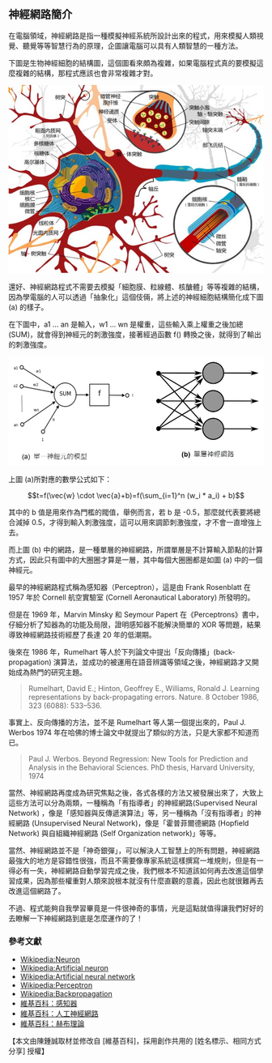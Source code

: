 ## 神經網路簡介

在電腦領域，神經網路是指一種模擬神經系統所設計出來的程式，用來模擬人類視覺、聽覺等等智慧行為的原理，企圖讓電腦可以具有人類智慧的一種方法。

下圖是生物神經細胞的結構圖，這個圖看來頗為複雜，如果電腦程式真的要模擬這麼複雜的結構，那程式應該也會非常複雜才對。

![圖、神經細胞的結構](./img/NeuralCell.jpg)

還好、神經網路程式不需要去模擬「細胞膜、粒線體、核醣體」等等複雜的結構，因為學電腦的人可以透過「抽象化」這個伎倆，將上述的神經細胞結構簡化成下圖 (a) 的樣子。

在下圖中，a1 ... an 是輸入，w1 ... wn 是權重，這些輸入乘上權重之後加總(SUM)，就會得到神經元的刺激強度，接著經過函數 f() 轉換之後，就得到了輸出的刺激強度。

![圖、神經網路連接模型](./img/NeuralNet1.jpg)

上圖 (a)所對應的數學公式如下：

```math
t=f(\vec{w} \cdot \vec{a}+b)=f(\sum_{i=1}^n (w_i * a_i) + b)
```

其中的 b 值是用來作為門檻的閥值，舉例而言，若 b 是 -0.5，那麼就代表要將總合減掉 0.5，才得到輸入刺激強度，這可以用來調節刺激強度，才不會一直增強上去。

而上圖 (b) 中的網路，是一種單層的神經網路，所謂單層是不計算輸入節點的計算方式，因此只有圖中的大圈圈才算是一層，其中每個大圈圈都是如圖 (a) 中的一個神經元。

最早的神經網路程式稱為感知器（Perceptron），這是由 Frank Rosenblatt 在 1957 年於 Cornell 航空實驗室 (Cornell Aeronautical Laboratory) 所發明的。

但是在 1969 年，Marvin Minsky 和 Seymour Papert 在《Perceptrons》書中，仔細分析了知器為的功能及局限，證明感知器不能解決簡單的 XOR 等問題，結果導致神經網路技術經歷了長達 20 年的低潮期。

後來在 1986 年，Rumelhart 等人於下列論文中提出「反向傳播」(back-propagation) 演算法，並成功的被運用在語音辨識等領域之後，神經網路才又開始成為熱門的研究主題。

> Rumelhart, David E.; Hinton, Geoffrey E., Williams, Ronald J. Learning representations by back-propagating errors. Nature. 8 October 1986, 323 (6088): 533–536.

事實上、反向傳播的方法，並不是 Rumelhart 等人第一個提出來的，Paul J. Werbos 1974 年在哈佛的博士論文中就提出了類似的方法，只是大家都不知道而已。

> Paul J. Werbos. Beyond Regression: New Tools for Prediction and Analysis in the Behavioral Sciences. PhD thesis, Harvard University, 1974

當然、神經網路再度成為研究焦點之後，各式各樣的方法又被發展出來了，大致上這些方法可以分為兩類，一種稱為「有指導者」的神經網路(Supervised Neural Network) ，像是「感知器與反傳遞演算法」等，另一種稱為「沒有指導者」的神經網路 (Unsupervised Neural Network)，像是「霍普菲爾德網路 (Hopfield Network) 與自組織神經網路 (Self Organization network)」等等。

當然、神經網路並不是「神奇銀彈」，可以解決人工智慧上的所有問題，神經網路最強大的地方是容錯性很強，而且不需要像專家系統這樣撰寫一堆規則，但是有一得必有一失，神經網路自動學習完成之後，我們根本不知道該如何再去改進這個學習成果，因為那些權重對人類來說根本就沒有什麼直觀的意義，因此也就很難再去改進這個網路了。

不過、程式能夠自我學習畢竟是一件很神奇的事情，光是這點就值得讓我們好好的去瞭解一下神經網路到底是怎麼運作的了！

### 參考文獻
* [Wikipedia:Neuron](http://en.wikipedia.org/wiki/Neuron)
* [Wikipedia:Artificial neuron](http://en.wikipedia.org/wiki/Artificial_neuron)
* [Wikipedia:Artificial neural network](http://en.wikipedia.org/wiki/Artificial_neural_network)
* [Wikipedia:Perceptron](http://en.wikipedia.org/wiki/Perceptron)
* [Wikipedia:Backpropagation](http://en.wikipedia.org/wiki/Backpropagation)
* [維基百科：感知器](http://zh.wikipedia.org/wiki/%E6%84%9F%E7%9F%A5%E5%99%A8)
* [維基百科：人工神經網路](http://zh.wikipedia.org/wiki/%E4%BA%BA%E5%B7%A5%E7%A5%9E%E7%BB%8F%E7%BD%91%E7%BB%9C)
* [維基百科：赫布理論](http://zh.wikipedia.org/wiki/%E8%B5%AB%E5%B8%83%E7%90%86%E8%AE%BA)



【本文由陳鍾誠取材並修改自 [維基百科]，採用創作共用的 [姓名標示、相同方式分享] 授權】